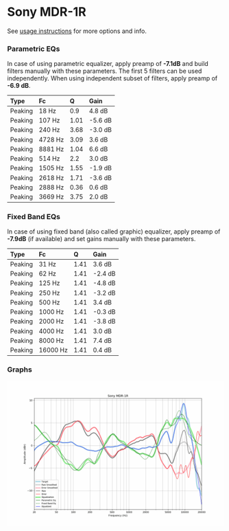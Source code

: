 # Sony MDR-1R
See [usage instructions](https://github.com/jaakkopasanen/AutoEq#usage) for more options and info.

### Parametric EQs
In case of using parametric equalizer, apply preamp of **-7.1dB** and build filters manually
with these parameters. The first 5 filters can be used independently.
When using independent subset of filters, apply preamp of **-6.9 dB**.

| Type    | Fc      |    Q | Gain    |
|:--------|:--------|:-----|:--------|
| Peaking | 18 Hz   | 0.9  | 4.8 dB  |
| Peaking | 107 Hz  | 1.01 | -5.6 dB |
| Peaking | 240 Hz  | 3.68 | -3.0 dB |
| Peaking | 4728 Hz | 3.09 | 3.6 dB  |
| Peaking | 8881 Hz | 1.04 | 6.6 dB  |
| Peaking | 514 Hz  | 2.2  | 3.0 dB  |
| Peaking | 1505 Hz | 1.55 | -1.9 dB |
| Peaking | 2618 Hz | 1.71 | -3.6 dB |
| Peaking | 2888 Hz | 0.36 | 0.6 dB  |
| Peaking | 3669 Hz | 3.75 | 2.0 dB  |

### Fixed Band EQs
In case of using fixed band (also called graphic) equalizer, apply preamp of **-7.9dB**
(if available) and set gains manually with these parameters.

| Type    | Fc       |    Q | Gain    |
|:--------|:---------|:-----|:--------|
| Peaking | 31 Hz    | 1.41 | 3.6 dB  |
| Peaking | 62 Hz    | 1.41 | -2.4 dB |
| Peaking | 125 Hz   | 1.41 | -4.8 dB |
| Peaking | 250 Hz   | 1.41 | -3.2 dB |
| Peaking | 500 Hz   | 1.41 | 3.4 dB  |
| Peaking | 1000 Hz  | 1.41 | -0.3 dB |
| Peaking | 2000 Hz  | 1.41 | -3.8 dB |
| Peaking | 4000 Hz  | 1.41 | 3.0 dB  |
| Peaking | 8000 Hz  | 1.41 | 7.4 dB  |
| Peaking | 16000 Hz | 1.41 | 0.4 dB  |

### Graphs
![](./Sony%20MDR-1R.png)